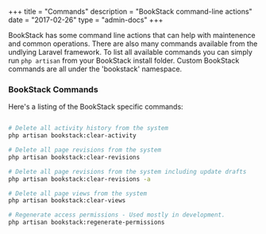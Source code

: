 +++
title = "Commands"
description = "BookStack command-line actions"
date = "2017-02-26"
type = "admin-docs"
+++

BookStack has some command line actions that can help with maintenence and common operations. There are also many commands available from the undlying Laravel framework. To list all available commands you can simply run `php artisan` from your BookStack install folder. Custom BookStack commands are all under the 'bookstack' namespace.

### BookStack Commands

Here's a listing of the BookStack specific commands:

```bash

# Delete all activity history from the system
php artisan bookstack:clear-activity

# Delete all page revisions from the system
php artisan bookstack:clear-revisions

# Delete all page revisions from the system including update drafts
php artisan bookstack:clear-revisions -a

# Delete all page views from the system
php artisan bookstack:clear-views

# Regenerate access permissions - Used mostly in development.
php artisan bookstack:regenerate-permissions

```
